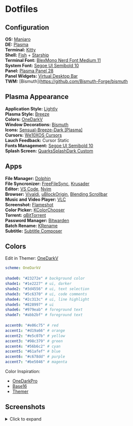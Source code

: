 # Dotfiles

## Configuration
**OS:** [Manjaro](https://manjaro.org/downloads/official/kde)<br>
**DE:** [Plasma](https://kde.org/pt-br/plasma-desktop)<br>
**Terminal:** [Kitty](https://sw.kovidgoyal.net/kitty)<br>
**Shell:** [Fish](https://fishshell.com) + [Starship](https://starship.rs)<br>
**Terminal Font:** [BlexMono Nerd Font Medium 11](https://github.com/IBM/plex)<br>
**System Font:** [Segoe UI Semibold 10](https://docs.microsoft.com/pt-br/typography/font-list/segoe-ui)<br>
**Panel:** [Plasma Panel 28](https://userbase.kde.org/Plasma/Panels)<br>
**Panel Widgets:** [Virtual Desktop Bar](https://github.com/wsdfhjxc/virtual-desktop-bar)<br>
**TWM:** [Bismuth](https://github.com/Bismuth-Forge/bismuth

## Plasma Appearance
**Application Style:** [Lightly](https://github.com/Luwx/Lightly)<br>
**Plasma Style:** [Breeze](https://archlinux.org/packages/extra/x86_64/breeze)<br>
**Colors:** [OneDarkV](config/kde/kde.colors)<br>
**Window Decorations:** [Bismuth](https://github.com/Bismuth-Forge/bismuth)<br>
**Icons:** [Sensual-Breeze-Dark [Plasma]](https://store.kde.org/p/1373825)<br>
**Cursors:** [We10XOS Cursors](https://store.kde.org/p/1381208)<br>
**Lauch Feedback:** Cursor Static<br>
**Fonts Management:** [Segoe UI Semibold 10](https://docs.microsoft.com/pt-br/typography/font-list/segoe-ui)<br>
**Splash Screen:** [QuarksSplashDark Custom](config/kde/splash-screen/onedarkv)<br>

## Apps
**File Manager:** [Dolphin](https://apps.kde.org/dolphin)<br>
**File Syncronizer:** [FreeFileSync](https://freefilesync.org), [Krusader](https://krusader.org)<br>
**Editor:** [VS Code](https://code.visualstudio.com), [Nvim](https://neovim.io)<br>
**Browser:** [Vivaldi](https://vivaldi.com/pt-br), [uBlockOrigin](https://chrome.google.com/webstore/detail/ublock-origin/cjpalhdlnbpafiamejdnhcphjbkeiagm), [Blending Scrollbar](https://chrome.google.com/webstore/detail/blending-scrollbar/ajjnokaolfbjimgelmdmdlijoclmjnag)<br>
**Music and Video Player:** [VLC](https://www.videolan.org/vlc)<br>
**Screenshot:** [Flameshot](https://flameshot.org)<br>
**Color Picker:** [KColorChooser](https://apps.kde.org/kcolorchooser)<br>
**Torrent:** [qBitTorrent](https://www.qbittorrent.org)<br>
**Password Manager:** [Bitwarden](https://bitwarden.com)<br>
**Batch Rename:** [KRename](https://apps.kde.org/krename)<br>
**Subtitle:** [Subtitle Composer](https://subtitlecomposer.kde.org)<br>

## Colors
Edit in Themer: [OneDarkV](https://themer.dev/?colors.dark.accent0=%23e06c75&colors.dark.accent1=%23d19a66&colors.dark.accent2=%23e5c07b&colors.dark.accent3=%2398c379&colors.dark.accent4=%2356b6c2&colors.dark.accent5=%2361afef&colors.dark.accent6=%23c678dd&colors.dark.accent7=%23be5046&colors.dark.shade0=%23282c34&colors.dark.shade1=%231e2227&colors.dark.shade2=%233d4556&colors.dark.shade3=%235c6370&colors.dark.shade4=%232c313c&colors.dark.shade5=%23828997&colors.dark.shade6=%23979eab&colors.dark.shade7=%23abb2bf&colors.light.accent0=%23e45649&colors.light.accent1=%23986801&colors.light.accent2=%23c18401&colors.light.accent3=%2350a14f&colors.light.accent4=%230184bc&colors.light.accent5=%234078f2&colors.light.accent6=%23a626a4&colors.light.accent7=%23ca1243&colors.light.shade0=%23fafafa&colors.light.shade1=%23CDCED1&colors.light.shade2=%23a0a1a7&colors.light.shade3=%239d9d9f&colors.light.shade4=%2383858B&colors.light.shade5=%23696c77&colors.light.shade6=%2351535D&colors.light.shade7=%23383a42&activeColorSet=dark&calculateIntermediaryShades.dark=false&calculateIntermediaryShades.light=false)

```yml
scheme: OneDarkV

shade0: "#23272e" # background color
shade1: "#1e2227" # ui, darker
shade2: "#3d4556" # ui, text selection
shade3: "#5c6370" # ui, code comments
shade4: "#2c313c" # ui, line highlight
shade5: "#828997" # ui
shade6: "#979eab" # foreground text
shade7: "#abb2bf" # foreground text

accent0: "#e06c75" # red
accent1: "#d19a66" # orange
accent2: "#e5c07b" # yellow
accent3: "#98c379" # green
accent4: "#56b6c2" # cyan
accent5: "#61afef" # blue
accent6: "#c678dd" # purple
accent7: "#be5046" # magenta
```

Color Inspiration:
- [OneDarkPro](https://github.com/Binaryify/OneDark-Pro)
- [Base16](https://github.com/LalitMaganti/base16-onedark-scheme)
- [Themer](https://themer.dev/?colors.dark.accent0=%23e06c75&colors.dark.accent1=%23d19a66&colors.dark.accent2=%23e5c07b&colors.dark.accent3=%2398c379&colors.dark.accent4=%2356b6c2&colors.dark.accent5=%2361afef&colors.dark.accent6=%23c678dd&colors.dark.accent7=%23be5046&colors.dark.shade0=%23282c34&colors.dark.shade1=%23393e48&colors.dark.shade2=%234b515c&colors.dark.shade3=%235c6370&colors.dark.shade4=%23636d83&colors.dark.shade5=%23828997&colors.dark.shade6=%23979eab&colors.dark.shade7=%23abb2bf&colors.light.accent0=%23e45649&colors.light.accent1=%23986801&colors.light.accent2=%23c18401&colors.light.accent3=%2350a14f&colors.light.accent4=%230184bc&colors.light.accent5=%234078f2&colors.light.accent6=%23a626a4&colors.light.accent7=%23ca1243&colors.light.shade0=%23fafafa&colors.light.shade1=%23CDCED1&colors.light.shade2=%23a0a1a7&colors.light.shade3=%239d9d9f&colors.light.shade4=%2383858B&colors.light.shade5=%23696c77&colors.light.shade6=%2351535D&colors.light.shade7=%23383a42&activeColorSet=dark&calculateIntermediaryShades.dark=false&calculateIntermediaryShades.light=false)

## Screenshots
<details>
  <summary>Click to expand</summary>
  <img src="img/screenshots/desktop.png" alt="Dolphin">
</details>


